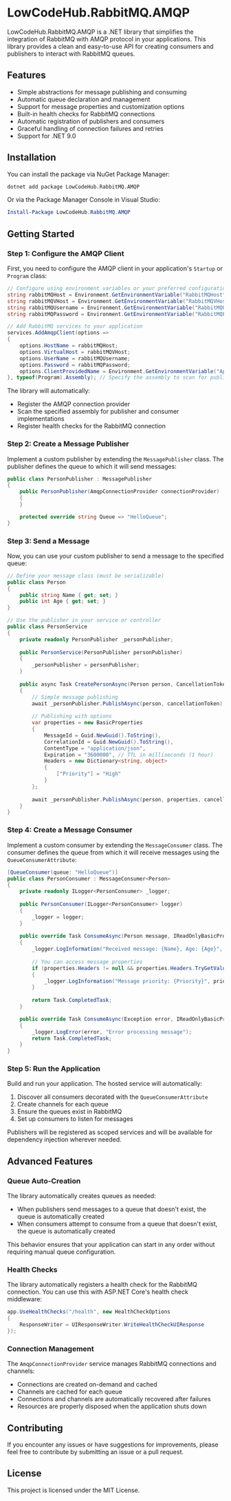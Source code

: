 # LowCodeHub.RabbitMQ.AMQP

LowCodeHub.RabbitMQ.AMQP is a .NET library that simplifies the integration of RabbitMQ with AMQP protocol in your applications. This library provides a clean and easy-to-use API for creating consumers and publishers to interact with RabbitMQ queues.

## Features

- Simple abstractions for message publishing and consuming
- Automatic queue declaration and management
- Support for message properties and customization options
- Built-in health checks for RabbitMQ connections
- Automatic registration of publishers and consumers
- Graceful handling of connection failures and retries
- Support for .NET 9.0

## Installation

You can install the package via NuGet Package Manager:

```bash
dotnet add package LowCodeHub.RabbitMQ.AMQP
```

Or via the Package Manager Console in Visual Studio:

```powershell
Install-Package LowCodeHub.RabbitMQ.AMQP
```

## Getting Started

### Step 1: Configure the AMQP Client

First, you need to configure the AMQP client in your application's `Startup` or `Program` class:

```csharp
// Configure using environment variables or your preferred configuration approach
string rabbitMQHost = Environment.GetEnvironmentVariable("RabbitMQHost");
string rabbitMQVHost = Environment.GetEnvironmentVariable("RabbitMQVHost");
string rabbitMQUsername = Environment.GetEnvironmentVariable("RabbitMQUsername");
string rabbitMQPassword = Environment.GetEnvironmentVariable("RabbitMQPassword");

// Add RabbitMQ services to your application
services.AddAmqpClient(options =>
{
    options.HostName = rabbitMQHost;
    options.VirtualHost = rabbitMQVHost;
    options.UserName = rabbitMQUsername;
    options.Password = rabbitMQPassword;
    options.ClientProvidedName = Environment.GetEnvironmentVariable("ApplicationId") ?? "MyApp";
}, typeof(Program).Assembly); // Specify the assembly to scan for publishers and consumers
```

The library will automatically:
- Register the AMQP connection provider
- Scan the specified assembly for publisher and consumer implementations
- Register health checks for the RabbitMQ connection

### Step 2: Create a Message Publisher

Implement a custom publisher by extending the `MessagePublisher` class. The publisher defines the queue to which it will send messages:

```csharp
public class PersonPublisher : MessagePublisher
{
    public PersonPublisher(AmqpConnectionProvider connectionProvider) : base(connectionProvider)
    {
    }

    protected override string Queue => "HelloQueue";
}
```

### Step 3: Send a Message

Now, you can use your custom publisher to send a message to the specified queue:

```csharp
// Define your message class (must be serializable)
public class Person
{
    public string Name { get; set; }
    public int Age { get; set; }
}

// Use the publisher in your service or controller
public class PersonService
{
    private readonly PersonPublisher _personPublisher;
    
    public PersonService(PersonPublisher personPublisher)
    {
        _personPublisher = personPublisher;
    }
    
    public async Task CreatePersonAsync(Person person, CancellationToken cancellationToken)
    {
        // Simple message publishing
        await _personPublisher.PublishAsync(person, cancellationToken);
        
        // Publishing with options
        var properties = new BasicProperties
        {
            MessageId = Guid.NewGuid().ToString(),
            CorrelationId = Guid.NewGuid().ToString(),
            ContentType = "application/json",
            Expiration = "3600000", // TTL in milliseconds (1 hour)
            Headers = new Dictionary<string, object>
            {
                ["Priority"] = "High"
            }
        };
        
        await _personPublisher.PublishAsync(person, properties, cancellationToken);
    }
}
```

### Step 4: Create a Message Consumer

Implement a custom consumer by extending the `MessageConsumer` class. The consumer defines the queue from which it will receive messages using the `QueueConsumerAttribute`:

```csharp
[QueueConsumer(queue: "HelloQueue")]
public class PersonConsumer : MessageConsumer<Person>
{
    private readonly ILogger<PersonConsumer> _logger;
    
    public PersonConsumer(ILogger<PersonConsumer> logger)
    {
        _logger = logger;
    }
    
    public override Task ConsumeAsync(Person message, IReadOnlyBasicProperties properties, CancellationToken cancellationToken)
    {
        _logger.LogInformation("Received message: {Name}, Age: {Age}", message.Name, message.Age);
        
        // You can access message properties
        if (properties.Headers != null && properties.Headers.TryGetValue("Priority", out var priority))
        {
            _logger.LogInformation("Message priority: {Priority}", priority);
        }
        
        return Task.CompletedTask;
    }

    public override Task ConsumeAsync(Exception error, IReadOnlyBasicProperties properties, CancellationToken cancellationToken)
    {
        _logger.LogError(error, "Error processing message");
        return Task.CompletedTask;
    }
}
```

### Step 5: Run the Application

Build and run your application. The hosted service will automatically:

1. Discover all consumers decorated with the `QueueConsumerAttribute`
2. Create channels for each queue
3. Ensure the queues exist in RabbitMQ
4. Set up consumers to listen for messages

Publishers will be registered as scoped services and will be available for dependency injection wherever needed.

## Advanced Features

### Queue Auto-Creation

The library automatically creates queues as needed:

- When publishers send messages to a queue that doesn't exist, the queue is automatically created
- When consumers attempt to consume from a queue that doesn't exist, the queue is automatically created

This behavior ensures that your application can start in any order without requiring manual queue configuration.

### Health Checks

The library automatically registers a health check for the RabbitMQ connection. You can use this with ASP.NET Core's health check middleware:

```csharp
app.UseHealthChecks("/health", new HealthCheckOptions
{
    ResponseWriter = UIResponseWriter.WriteHealthCheckUIResponse
});
```

### Connection Management

The `AmqpConnectionProvider` service manages RabbitMQ connections and channels:

- Connections are created on-demand and cached
- Channels are cached for each queue
- Connections and channels are automatically recovered after failures
- Resources are properly disposed when the application shuts down

## Contributing

If you encounter any issues or have suggestions for improvements, please feel free to contribute by submitting an issue or a pull request.

## License

This project is licensed under the MIT License.

